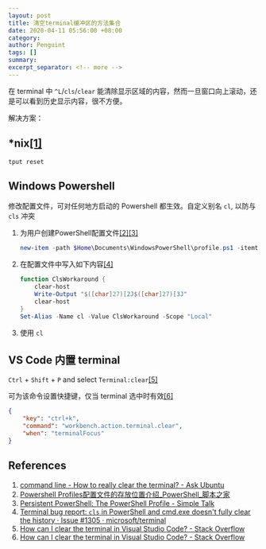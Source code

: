 ```yaml
---
layout: post
title: 清空terminal缓冲区的方法集合
date: 2020-04-11 05:56:00 +08:00
category: 
author: Penguint
tags: []
summary: 
excerpt_separator: <!-- more -->
---
```

<!-- more -->

在 terminal 中 `^L`/`cls`/`clear` 能清除显示区域的内容，然而一旦窗口向上滚动，还是可以看到历史显示内容，很不方便。

解决方案：

## *nix[[1]](#ref1)

```shell
tput reset
```

## Windows Powershell 

修改配置文件，可对任何地方启动的 Powershell 都生效。自定义别名 `cl`, 以防与 `cls` 冲突

1. 为用户创建PowerShell配置文件[[2]](#ref2)[[3]](#ref3)

    ```powershell
    new-item -path $Home\Documents\WindowsPowerShell\profile.ps1 -itemtype file -force
    ```

2. 在配置文件中写入如下内容[[4]](#ref4)
   
    ```powershell
    function ClsWorkaround {
        clear-host
        Write-Output "$([char]27)[2J$([char]27)[3J"
        clear-host
    }
    Set-Alias -Name cl -Value ClsWorkaround -Scope "Local"
    ```

3. 使用 `cl`

## VS Code 内置 terminal

`Ctrl` + `Shift` + `P` and select `Terminal:clear`[[5]](#ref5)

可为该命令设置快捷键，仅当 terminal 选中时有效[[6]](#ref6)

```json
{
    "key": "ctrl+k",
    "command": "workbench.action.terminal.clear",
    "when": "terminalFocus"
}
```

## References

1. <a name="ref1"></a>[command line - How to really clear the terminal? - Ask Ubuntu](https://askubuntu.com/questions/25077/how-to-really-clear-the-terminal/25079#25079)
2. <a name="ref2"></a>[Powershell Profiles配置文件的存放位置介绍_PowerShell_脚本之家](https://www.jb51.net/article/53412.htm)
3. <a name="ref3"></a>[Persistent PowerShell: The PowerShell Profile - Simple Talk](https://www.red-gate.com/simple-talk/sysadmin/powershell/persistent-powershell-the-powershell-profile/)
4. <a name="ref4"></a>[Terminal bug report: `cls` in PowerShell and cmd.exe doesn't fully clear the history · Issue #1305 · microsoft/terminal](https://github.com/microsoft/terminal/issues/1305#issuecomment-562895974)
5. <a name="ref5"></a>[How can I clear the terminal in Visual Studio Code? - Stack Overflow](https://stackoverflow.com/questions/48713604/how-can-i-clear-the-terminal-in-visual-studio-code/54032337#54032337)
6. <a name="ref6"></a>[How can I clear the terminal in Visual Studio Code? - Stack Overflow](https://stackoverflow.com/questions/48713604/how-can-i-clear-the-terminal-in-visual-studio-code/53343777#53343777)